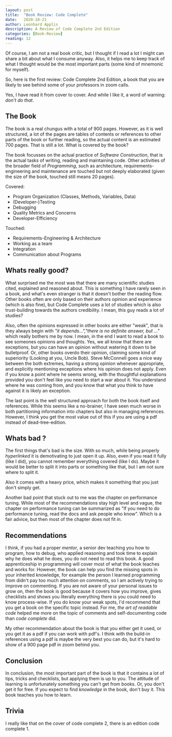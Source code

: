 ```yaml
---
layout: post
title:  "Book Review: Code Complete"
date:   2020-10-21
author: Leonhard Applis
description: A Review of Code Complete 2nd Edition
categories: [Book-Review]
reading: 12
---
```


Of course, I am not a real book critic, but I thought if I read a lot I might can share a bit about what I consume anyway. 
Also, it helps me to keep track of what I thought would be the most important parts (some kind of mnemonic for myself).

So, here is the first review: Code Complete 2nd Edition, a book that you are likely to see behind some of your professors in zoom calls.

Yes, I have read it from cover to cover. 
And while I like it, a word of warning: *don't do that*.

## The Book

The book is a real chungus with a total of 900 pages. 
However, as it is well structured, a lot of the pages are tables of contents or references to other parts of the book or further reading,
so the actual content is an estimated 700 pages. 
That is still a lot. What is covered by the book? 

The book focusses on the actual practice of *Software Construction*, that is the actual tasks of writing, reading and maintaining code. 
Other activities of the broader field of *Programming*, such as architecture, requirements-engineering and maintenance are touched but not deeply elaborated (given the size of the book, touched still means 20 pages).

Covered: 

- Program Organization (Classes, Methods, Variables, Data)
- (Developer-)Testing
- Debugging
- Quality Metrics and Concerns
- Developer-Efficiency

Touched: 

- Requirements-Engineering & Architecture
- Working as a team
- Integration 
- Communication about Programs 

## Whats really good? 

What surprised me the most was that there are many scientific studies cited, explained and reasoned about. 
This is something I have rarely seen in a book, and what's even stranger is that it doesn't bother the reading flow.
Other books often are only based on their authors opinion and experience (which is also fine), but Code Complete uses a lot of studies 
which is also trust-building towards the authors credibility. I mean, this guy reads a lot of studies? 

Also, often the opinions expressed in other books are either "weak", that is they always begin with *"it depends...","there is no definite answer, but ..."* which really bothers me by now. 
I mean, in the end I want to read a book to see someones opinions and thoughts.
Yes, we all know that there are exceptions, but you can have an opinion without watering it down to be bulletproof. 
Or, other books overdo their opinion, claiming some kind of superiority (Looking at you, Uncle Bob). 
Steve McConnell goes a nice way between the both extremes, having a strong opinion whenever appropriate, and explicitly mentioning exceptions where his opinion does not apply. 
Even if you know a point where he seems wrong, with the thoughtful explanations provided you don't feel like you need to start a war about it. You understand where he was coming from, and you know that what you think to have against it is likely an exception.

The last point is the well structured approach for both the book itself and references. 
While this seems like a no-brainer, I have seen much worse in both partitioning information into chapters but also in managing references.
However, I think you get the most value out of this if you are using a pdf instead of dead-tree-edition.

## Whats bad ? 

The first things that's bad is the size. 
With so much, while being properly *hyperlinked* it is demotivating to just open it up. 
Also, even if you read it fully (like I did), you cannot remember everything covered (like I do).
Maybe it would be better to split it into parts or something like that, but I am not sure where to split it.

Also it comes with a heavy price, which makes it something that you just don't simply get.

Another bad point that stuck out to me was the chapter on performance tuning. 
While most of the recommendations stay high level and vague, the chapter on performance tuning can be summarized as "If you need to do performance tuning, read the docs and ask people who know". Which is a fair advice, but then most of the chapter does not fit in.

## Recommendations 

I think, if you had a proper *mentor*, a senior dev teaching you how to program, how to debug, who applied reasoning and took time to explain why he does what he does, you do not need to read this book. 
A good apprenticeship in programming will cover most of what the book teaches and works for. 
However, the book can help you find the missing spots in your inherited knowledge, for example the person I learned programming from didn't pay too much attention on comments, so I am actively trying to improve on commenting. 
If you are not aware of your personal issues to grow on, then the book is good because it covers how you improve, gives checklists and shows you literally everything there is you could need to know process-wise.
If you do know your weak spots, I'd recommend that you get a book on the specific topic instead. 
For me, *the art of readable code* helped me more on the topic of comments and self-documenting code than *code complete* did.

My other recommendation about the book is that you either get it used, or you get it as a pdf if you can work with pdf's. 
I think with the build-in references using a pdf is maybe the very best you can do, but it's hard to show of a 900 page pdf in zoom behind you. 

## Conclusion

In conclusion, the most important part of the book is that it contains a lot of tips, tricks and checklists, but applying them is up to you. 
The attitude of learning is unfortunately something you can't get from books. 
Or, you don't get it for free.
If you expect to find *knowledge* in the book, don't buy it. This book teaches you how to learn.

## Trivia

I really like that on the cover of code complete 2, there is an edition code complete 1. 